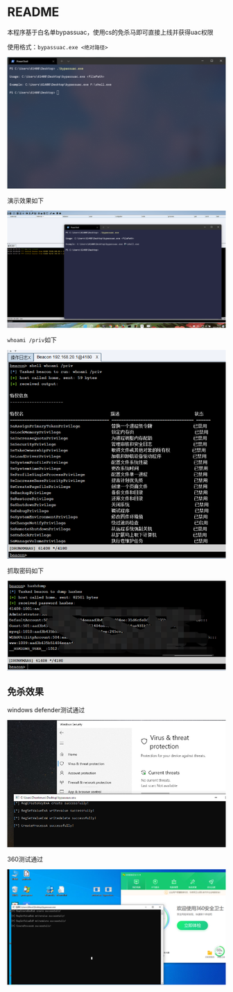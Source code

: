# README



本程序基于白名单bypassuac，使用cs的免杀马即可直接上线并获得uac权限



使用格式：`bypassuac.exe <绝对路径>`



![image-20211018101917326](image-20211018101917326.png)



演示效果如下



![bypassuac](bypassuac.gif)



`whoami /priv`如下



![image-20211018102516919](image-20211018102516919.png)



抓取密码如下



![image-20211018102626600](image-20211018102626600.png)



## 免杀效果



windows defender测试通过



![image-20211017102642754](image-20211017102642754.png)



360测试通过



![image-20211017103146543](image-20211017103146543.png)

